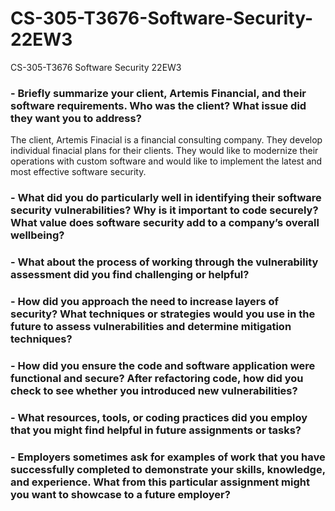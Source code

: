 # CS-305-T3676-Software-Security-22EW3
CS-305-T3676 Software Security 22EW3


### - Briefly summarize your client, Artemis Financial, and their software requirements. Who was the client? What issue did they want you to address?
The client, Artemis Finacial is a financial consulting company. They develop individual finacial plans for their clients. They would like to modernize their operations with custom software and would like to implement the latest and most effective software security.  

### - What did you do particularly well in identifying their software security vulnerabilities? Why is it important to code securely? What value does software security add to a company’s overall wellbeing?


### - What about the process of working through the vulnerability assessment did you find challenging or helpful?

### - How did you approach the need to increase layers of security? What techniques or strategies would you use in the future to assess vulnerabilities and determine mitigation techniques?

### - How did you ensure the code and software application were functional and secure? After refactoring code, how did you check to see whether you introduced new vulnerabilities?

### - What resources, tools, or coding practices did you employ that you might find helpful in future assignments or tasks?

### - Employers sometimes ask for examples of work that you have successfully completed to demonstrate your skills, knowledge, and experience. What from this particular assignment might you want to showcase to a future employer?
